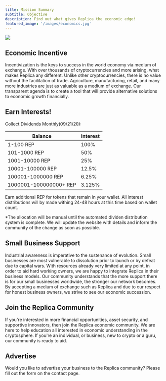 ```yaml
---
title: Mission Summary
subtitle: Objective
description: Find out what gives Replica the economic edge!
featured_image: '/images/economics.jpg'
---
```


![](/images/purchasing.jpg)


## Economic Incentive

Incentivization is the keys to success in the world economy via medium of exchange. With over thousands of cryptocurrencies and more arising, what makes Replica any different. Unlike other cryptocurrencies, there is no value without the facilitation of trade. Agriculture, manufacturing, retail, and many more industries are just as valuable as a medium of exchange. Our transparent agenda is to create a tool that will provide alternative solutions to economic growth financially.

## Earn Interests!

Collect Dividends Monthly(09/21/20):


| Balance              | Interest          |
|----------------------|-------------------|
|1-100 REP             | 100%              |
|101-1000 REP          | 50%               |
|1001-10000 REP        | 25%               |
|10001-100000 REP      | 12.5%             |
|100001-1000000 REP    | 6.25%             |
|1000001-100000000+ REP| 3.125%            |

Earn additional REP for tokens that remain in your wallet. All interest distributions will by made withing 24-48 hours at this time based on wallet count. 

*The allocation will be manual until the automated dividen distribution system is complete. We will update the website with details and inform the community of the change as soon as possible. 


## Small Business Support

Industrial awareness is imperative to the sustenance of evolution. Small businesses are most vulnerable to 	dissolution prior to launch or by defeat due to capital wars. With resources already very limited at any point, in order to aid hard working owners, we are happy to integrate Replica in their business models. Our community 	understands that the more support there is for our small businesses worldwide, the stronger our network becomes. By 	accepting a medium of exchange such as Replica and due to our respect for honest business owners, we strive to see our economic succession.

## Join the Replica Community

If you're interested in more financial opportunities, asset security, and supportive innovators, then join the Replica economic community. We are here to help education all interested in economic understanding in the cryptosphere. If you're an individual, or business, new to crypto or a guru, our community is ready to aid.

## Advertise

Would you like to advertise your business to the Replica community? Please fill out the form on the contact page.
